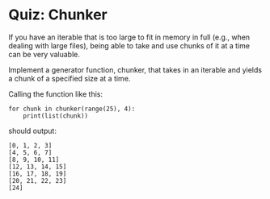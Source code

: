 # Quiz: Chunker
If you have an iterable that is too large to fit in memory in full (e.g., when dealing with large files), being able to take and use chunks of it at a time can be very valuable.

Implement a generator function, chunker, that takes in an iterable and yields a chunk of a specified size at a time.

Calling the function like this:
```
for chunk in chunker(range(25), 4):
    print(list(chunk))
```
should output:
```
[0, 1, 2, 3]
[4, 5, 6, 7]
[8, 9, 10, 11]
[12, 13, 14, 15]
[16, 17, 18, 19]
[20, 21, 22, 23]
[24]
```